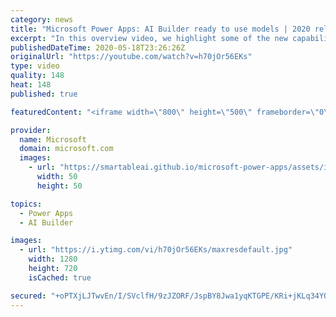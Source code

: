 ```yaml
---
category: news
title: "Microsoft Power Apps: AI Builder ready to use models | 2020 release wave 1 overview"
excerpt: "In this overview video, we highlight some of the new capabilities included in the latest update to Microsoft Power Apps, AI Builder ready to use models.     Here are the capabilities covered:   • Entity extraction helps you by identifying and extracting people, dates, places, locations, etc. from text"
publishedDateTime: 2020-05-18T23:26:26Z
originalUrl: "https://youtube.com/watch?v=h70jOr56EKs"
type: video
quality: 148
heat: 148
published: true

featuredContent: "<iframe width=\"800\" height=\"500\" frameborder=\"0\" src=\"https://www.youtube.com/embed/h70jOr56EKs\" allow=\"accelerometer; autoplay; encrypted-media; gyroscope; picture-in-picture\" allowfullscreen></iframe>"

provider:
  name: Microsoft
  domain: microsoft.com
  images:
    - url: "https://smartableai.github.io/microsoft-power-apps/assets/images/organizations/microsoft.com-50x50.jpg"
      width: 50
      height: 50

topics:
  - Power Apps
  - AI Builder

images:
  - url: "https://i.ytimg.com/vi/h70jOr56EKs/maxresdefault.jpg"
    width: 1280
    height: 720
    isCached: true

secured: "+oPTXjLJTwvEn/I/SVclfH/9zJZORF/JspBY8Jwa1yqKTGPE/KRi+jKLq34YOza6FJd7nMgDZB3AshEweMmtEBPmnO5fbisEM3VldPyqqQ51Ax9hqWZk4uHK+8JT+4qCIt+uc3XXlSzyPuxTXkdBMSG+LgacxXq9GuQ8jFYa70pRe8BYNnLRXvNmo9+dtQlYtjPIHTWW7VQ94b27Dq0+TkncNSuyC2LUyRzPNG0QKRkx9PxzqjXOe0162B9A1XC9657aFIR29ygjdwmhMr7TWWtN2cWPG441rcHlytagcvPcjQLqDkXZ0Et7pdYp+3LErLQDCabg1hy5zZyQx2zcxKI4C8pUh0M7sKOt7M06Mx8e4fnGVhQ4Z2eNuFcZI+S3O6ey+jK084jwxswEhpyUcBfpZmm0f/MlE0Pmu3gF6HOmZDimTncJLOE9lku6wLHa;/rvJmkj/L7tDrwJbk8SdCQ=="
---
```


